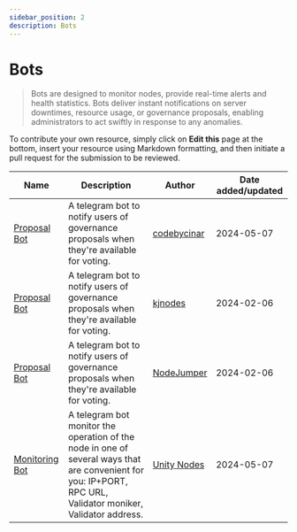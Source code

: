 ```yaml
---
sidebar_position: 2
description: Bots 
---
```


# Bots

> Bots are designed to monitor nodes, provide real-time alerts and health statistics. Bots deliver instant notifications on server downtimes, resource usage, or governance proposals, enabling administrators to act swiftly in response to any anomalies.


To contribute your own resource, simply click on **Edit this** page at the bottom, insert your resource using Markdown formatting, and then initiate a pull request for the submission to be reviewed.

| Name | Description | Author | Date added/updated |
| --- | --- | --- | --- |
| [Proposal Bot](https://t.me/BotFather) | A telegram bot to notify users of governance proposals when they're available for voting. | [codebycinar](https://github.com/codebycinar) | 2024-05-07 |
| [Proposal Bot](https://t.me/kjnodes_testnet_proposal_bot) | A telegram bot to notify users of governance proposals when they're available for voting. | [kjnodes](https://github.com/kj89) | 2024-02-06 |
| [Proposal Bot](https://t.me/nodejumper_governance_bot) | A telegram bot to notify users of governance proposals when they're available for voting. | [NodeJumper](https://github.com/nodejumper-org) | 2024-02-06 |
| [Monitoring Bot](https://t.me/Initia_checker_bot) | A telegram bot monitor the operation of the node in one of several ways that are convenient for you: IP+PORT, RPC URL, Validator moniker, Validator address. | [Unity Nodes](https://github.com/UnityNodes) | 2024-05-07 |







